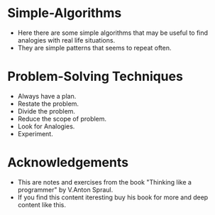 # Simple-Algorithms
- Here there are some simple algorithms that may be useful to find analogies with real life situations.
- They are simple patterns that seems to repeat often.
# Problem-Solving Techniques
- Always have a plan.
- Restate the problem.
- Divide the problem.
- Reduce the scope of problem.
- Look for Analogies.
- Experiment.
# Acknowledgements
- This are notes and exercises from the book "Thinking like a programmer" by V.Anton Spraul.
- If you find this content iteresting buy his book for more and deep content like this.
  
